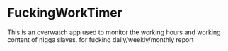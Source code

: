 # FuckingWorkTimer
This is an overwatch app used to monitor the working hours and working content of nigga slaves.
for fucking daily/weekly/monthly report
